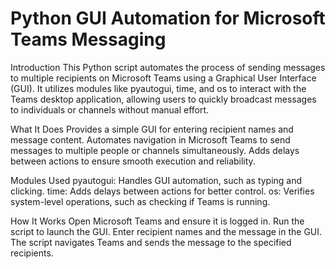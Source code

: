 # Python GUI Automation for Microsoft Teams Messaging

Introduction
This Python script automates the process of sending messages to multiple recipients on Microsoft Teams using a Graphical User Interface (GUI). It utilizes modules like pyautogui, time, and os to interact with the Teams desktop application, allowing users to quickly broadcast messages to individuals or channels without manual effort.

What It Does
Provides a simple GUI for entering recipient names and message content.
Automates navigation in Microsoft Teams to send messages to multiple people or channels simultaneously.
Adds delays between actions to ensure smooth execution and reliability.

Modules Used
pyautogui: Handles GUI automation, such as typing and clicking.
time: Adds delays between actions for better control.
os: Verifies system-level operations, such as checking if Teams is running.

How It Works
Open Microsoft Teams and ensure it is logged in.
Run the script to launch the GUI.
Enter recipient names and the message in the GUI.
The script navigates Teams and sends the message to the specified recipients.
